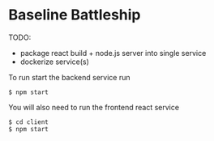 # Baseline Battleship

TODO: 
- package react build + node.js server into single service
- dockerize service(s) 

To run start the backend service run
```
$ npm start
```

You will also need to run the frontend react service
```
$ cd client
$ npm start
```